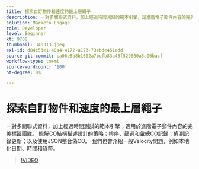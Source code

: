 ```yaml
---
title: 探索自訂物件和速度的最上層繩子
description: 一對多關聯式資料，加上經過時間測試的範本引擎，是進階電子郵件內容的完美標籤團隊。 瞭解CO結構描述設計的策略 — 排序、篩選和彙總CO記錄、偵測記錄更新，以及使用JSON整合偽CO。
solution: Marketo Engage
role: Developer
level: Beginner
kt: 9708
thumbnail: 340313.jpeg
exl-id: d84c53e1-40a4-4172-a173-73ebde451edd
source-git-commit: ca06e5a8b1602a7bcfb83a43f529680a5a96bacf
workflow-type: tm+mt
source-wordcount: '100'
ht-degree: 0%

---
```


# 探索自訂物件和速度的最上層繩子

一對多關聯式資料，加上經過時間測試的範本引擎；適用於進階電子郵件內容的完美標籤團隊。 瞭解CO結構描述設計的策略；排序、篩選和彙總CO記錄；偵測記錄更新；以及使用JSON整合偽CO。 我們也會介紹一般Velocity問題，例如本地化日期、時間和貨幣。

>[!VIDEO](https://video.tv.adobe.com/v/340313/?quality=12&learn=on)
